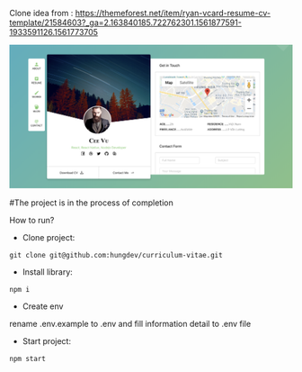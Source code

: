 Clone idea from : https://themeforest.net/item/ryan-vcard-resume-cv-template/21584603?_ga=2.163840185.722762301.1561877591-1933591126.1561773705

<img src="https://github.com/hungdev/curriculum-vitae/blob/master/demo-vcard.png?raw=true"/>

#The project is in the process of completion

How to run?

* Clone project: 
```
git clone git@github.com:hungdev/curriculum-vitae.git
```

* Install library:
```
npm i
```

* Create env

rename .env.example to .env and fill information detail to .env file

* Start project:
```
npm start
```